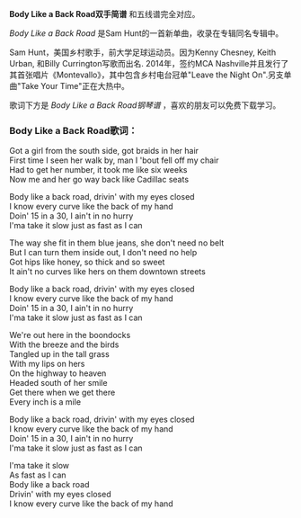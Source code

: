 

**Body Like a Back Road双手简谱** 和五线谱完全对应。

_Body Like a Back Road_ 是Sam Hunt的一首新单曲，收录在专辑同名专辑中。

Sam Hunt，美国乡村歌手，前大学足球运动员。因为Kenny Chesney, Keith Urban, 和Billy Currington写歌而出名.
2014年，签约MCA Nashville并且发行了其首张唱片《Montevallo》，其中包含乡村电台冠单"Leave the Night
On".另支单曲"Take Your Time"正在大热中。

歌词下方是 _Body Like a Back Road钢琴谱_ ，喜欢的朋友可以免费下载学习。

### Body Like a Back Road歌词：

Got a girl from the south side, got braids in her hair  
First time I seen her walk by, man I 'bout fell off my chair  
Had to get her number, it took me like six weeks  
Now me and her go way back like Cadillac seats

Body like a back road, drivin' with my eyes closed  
I know every curve like the back of my hand  
Doin' 15 in a 30, I ain't in no hurry  
I'ma take it slow just as fast as I can

The way she fit in them blue jeans, she don't need no belt  
But I can turn them inside out, I don't need no help  
Got hips like honey, so thick and so sweet  
It ain't no curves like hers on them downtown streets

Body like a back road, drivin' with my eyes closed  
I know every curve like the back of my hand  
Doin' 15 in a 30, I ain't in no hurry  
I'ma take it slow just as fast as I can

We're out here in the boondocks  
With the breeze and the birds  
Tangled up in the tall grass  
With my lips on hers  
On the highway to heaven  
Headed south of her smile  
Get there when we get there  
Every inch is a mile

Body like a back road, drivin' with my eyes closed  
I know every curve like the back of my hand  
Doin' 15 in a 30, I ain't in no hurry  
I'ma take it slow just as fast as I can

I'ma take it slow  
As fast as I can  
Body like a back road  
Drivin' with my eyes closed  
I know every curve like the back of my hand

